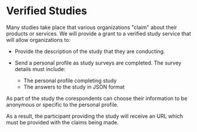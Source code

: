 # Verified Studies

Many studies take place that various organizations "claim" about their products or services. We will provide a grant to a verified study service that will allow organizations to:

- Provide the description of the study that they are conducting.

- Send a personal profile as study surveys are completed. The survey details must include:

  - The personal profile completing study
  - The answers to the study in JSON format

As part of the study the corespondents can choose their information to be anonymous or specific to the personal profile.

As a result, the participant providing the study will receive an URL which must be provided with the claims being made.
